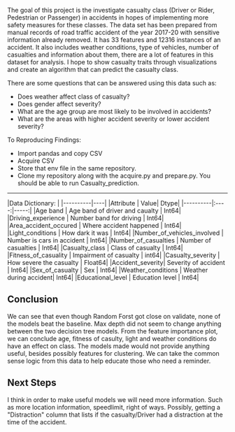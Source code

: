 The goal of this project is the investigate casualty class (Driver or Rider, Pedestrian or Passenger) in accidents in hopes of implementing more safety measures for these classes. The data set has been prepared from manual records of road traffic accident of the year 2017-20 with sensitive information already removed. It has 33 features and 12316 instances of an accident. It also includes weather conditions, type of vehicles, number of casualties and information about them, there are a lot of features in this dataset for analysis. I hope to show casualty traits through visualizations and create an algorithm that can predict the casualty class. 


There are some questions that can be answered using this data such as:
- Does weather affect class of casualty?
- Does gender affect severity?
- What are the age group are most likely to be involved in accidents?
- What are the areas with higher accident severity or lower accident severity?

To Reproducing Findings: 

- Import pandas and copy CSV
- Acquire CSV
- Store that env file in the same repository. 
- Clone my repository along with the acquire.py and prepare.py. You should be able to run Casualty_prediction.

-------------------
|Data Dictionary: |
|----------|----|
|Attribute | Value| Dtype|
|----------|:----:|-----:|
|Age band  | Age band of driver and caualty | Int64|
|Driving_experience | Number band for driving | Int64|
|Area_accident_occured | Where accident happened | Int64|
|Light_conditions | How dark it was | Int64|
|Number_of_vehicles_involved | Number is cars in accident | Int64|
|Number_of_casualties  | Number of casualties | Int64|
|Casualty_class | Class of casualty | Int64|
|Fitness_of_casuality | Impairment of casualty | int64|
|Casualty_severity | How severe the casualty | Float64|
|Accident_severity| Severity of accident	| Int64|
|Sex_of_casualty | Sex | Int64|
|Weather_conditions  | Weather during accident| Int64|
|Educational_level | Education level | Int64|


## Conclusion
We can see that even though Random Forst got close on validate, none of the models beat the baseline. Max depth did not seem to change anything between the two decision tree models. From the feature importance plot, we can conclude age, fitness of casulty, light and weather conditions do have an effect on class. The models made would not provide anything useful, besides possibly features for clustering. 
We can take the common sense logic from this data to help educate those who need a reminder.
## Next Steps
I think in order to make useful models we will need more information. Such as more location information, speedlimit, right of ways. Possibly, getting a "Distraction" column that lists if the casualty/Driver had a distraction at the time of the accident. 
